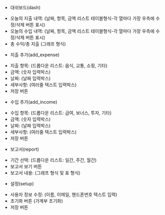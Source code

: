* 대쉬보드(dash)
- 오늘의 지출 내역: (날짜, 항목, 금액 리스트 테이블형식-각 열마다 가장 우측에 수정/삭제 버튼 표시)
- 오늘의 수입 내역: (날짜, 항목, 금액 리스트 테이블형식-각 열마다 가장 우측에 수정/삭제 버튼 표시)
- 총 수익/총 지출 (그래프 형식)

* 지출 추가(add_expense)
- 지출 항목: (드롭다운 리스트: 음식, 교통, 쇼핑, 기타)
- 금액: (숫자 입력박스)
- 날짜: (날짜 입력박스)
- 세부사항: (여러줄 텍스트 입력박스)
- 저장 버튼

* 수입 추가(add_income)
- 수입 항목: (드롭다운 리스트: 급여, 보너스, 투자, 기타)
- 금액: (숫자 입력박스)
- 날짜: (날짜 입력박스)
- 세부사항: (여러줄 텍스트 입력박스)
- 저장 버튼

* 보고서(report)
- 기간 선택: (드롭다운 리스트: 일간, 주간, 월간)
- 보고서 보기 버튼
- 보고서 내용: (그래프 형식 및 표 형식)

* 설정(setup)
- 사용자 정보 수정: (이름, 이메일, 핸드폰번호 텍스트 입력)
- 초기화 버튼 (가계부 초기화)
- 저장 버튼